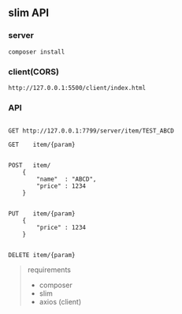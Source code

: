 ## slim API

### server
```
composer install
```

### client(CORS)
```
http://127.0.0.1:5500/client/index.html
```

### API
```

GET http://127.0.0.1:7799/server/item/TEST_ABCD

GET    item/{param}


POST   item/
    {
        "name"  : "ABCD",
        "price" : 1234
    }


PUT    item/{param}
    {
        "price" : 1234
    }


DELETE item/{param}
```

> requirements
> * composer
> * slim
> * axios (client)